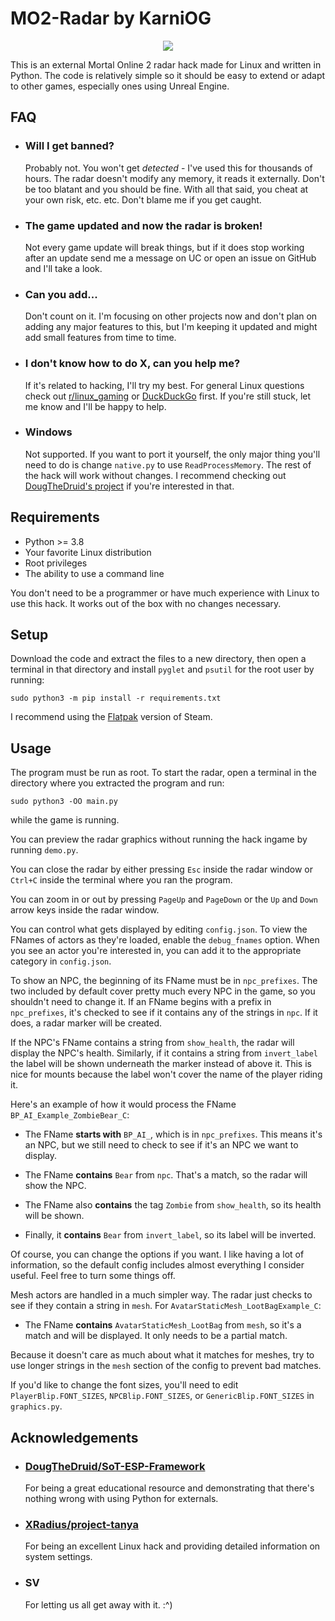 # MO2-Radar by KarniOG
<p align="center">
  <img src="https://github.com/KarniOG/MO2-Radar/assets/166090320/e0227110-1555-4f46-af6e-cfc9dc06664b"/>
</p>

This is an external Mortal Online 2 radar hack made for Linux and written in
Python. The code is relatively simple so it should be easy to extend or adapt
to other games, especially ones using Unreal Engine.

## FAQ

- ### Will I get banned?
    Probably not. You won't get *detected* - I've used this for thousands of
    hours. The radar doesn't modify any memory, it reads it externally. Don't
    be too blatant and you should be fine. With all that said, you cheat at
    your own risk, etc. etc. Don't blame me if you get caught.

- ### The game updated and now the radar is broken!
    Not every game update will break things, but if it does stop working after
    an update send me a message on UC or open an issue on GitHub and I'll take a
    look.

- ### Can you add...
    Don't count on it. I'm focusing on other projects now and don't plan on
    adding any major features to this, but I'm keeping it updated and might add
    small features from time to time.

- ### I don't know how to do X, can you help me?
    If it's related to hacking, I'll try my best. For general Linux questions
    check out [r/linux_gaming](https://www.reddit.com/r/linux_gaming/comments/16xx5yv/faqs/)
    or [DuckDuckGo](https://duckduckgo.com/) first. If you're still stuck, let
    me know and I'll be happy to help.

- ### Windows
    Not supported. If you want to port it yourself, the only major thing you'll
    need to do is change `native.py` to use `ReadProcessMemory`. The rest of
    the hack will work without changes. I recommend checking out
    [DougTheDruid's project](https://github.com/DougTheDruid/SoT-ESP-Framework/)
    if you're interested in that.


## Requirements

- Python >= 3.8
- Your favorite Linux distribution
- Root privileges
- The ability to use a command line

You don't need to be a programmer or have much experience with Linux to use
this hack. It works out of the box with no changes necessary.


## Setup

Download the code and extract the files to a new directory, then open a
terminal in that directory and install `pyglet` and `psutil` for the root user
by running:
```
sudo python3 -m pip install -r requirements.txt
```
I recommend using the [Flatpak](https://flathub.org/apps/com.valvesoftware.Steam)
version of Steam.


## Usage

The program must be run as root. To start the radar, open a terminal in the
directory where you extracted the program and run:
```
sudo python3 -OO main.py
```
while the game is running.

You can preview the radar graphics without running the hack ingame by running
`demo.py`.

You can close the radar by either pressing `Esc` inside the radar window or
`Ctrl+C` inside the terminal where you ran the program.

You can zoom in or out by pressing `PageUp` and `PageDown` or the `Up` and
`Down` arrow keys inside the radar window.

You can control what gets displayed by editing `config.json`. To view the
FNames of actors as they're loaded, enable the `debug_fnames` option. When you
see an actor you're interested in, you can add it to the appropriate category
in `config.json`.

To show an NPC, the beginning of its FName must be in `npc_prefixes`. The two
included by default cover pretty much every NPC in the game, so you shouldn't
need to change it. If an FName begins with a prefix in `npc_prefixes`, it's
checked to see if it contains any of the strings in `npc`. If it does, a radar
marker will be created.

If the NPC's FName contains a string from `show_health`, the radar will display
the NPC's health. Similarly, if it contains a string from `invert_label` the
label will be shown underneath the marker instead of above it. This is nice for
mounts because the label won't cover the name of the player riding it.

Here's an example of how it would process the FName
`BP_AI_Example_ZombieBear_C`:
- The FName **starts with** `BP_AI_`, which is in `npc_prefixes`. This means
    it's an NPC, but we still need to check to see if it's an NPC we want to
    display.

- The FName **contains** `Bear` from `npc`. That's a match, so the radar will
    show the NPC.

- The FName also **contains** the tag `Zombie` from `show_health`, so its
    health will be shown.

- Finally, it **contains** `Bear` from `invert_label`, so its label will be
    inverted.

Of course, you can change the options if you want. I like having a lot of
information, so the default config includes almost everything I consider
useful. Feel free to turn some things off.

Mesh actors are handled in a much simpler way. The radar just checks to see
if they contain a string in `mesh`. For `AvatarStaticMesh_LootBagExample_C`:

- The FName **contains** `AvatarStaticMesh_LootBag` from `mesh`, so it's a
    match and will be displayed. It only needs to be a partial match.

Because it doesn't care as much about what it matches for meshes, try to use
longer strings in the `mesh` section of the config to prevent bad matches.

If you'd like to change the font sizes, you'll need to edit
`PlayerBlip.FONT_SIZES`, `NPCBlip.FONT_SIZES`, or `GenericBlip.FONT_SIZES` in
`graphics.py`.


## Acknowledgements

- ### [DougTheDruid/SoT-ESP-Framework](https://github.com/DougTheDruid/SoT-ESP-Framework/)
    For being a great educational resource and demonstrating that there's
    nothing wrong with using Python for externals.

- ### [XRadius/project-tanya](https://github.com/XRadius/project-tanya/)
    For being an excellent Linux hack and providing detailed information on
    system settings.

- ### SV
    For letting us all get away with it. :^)
